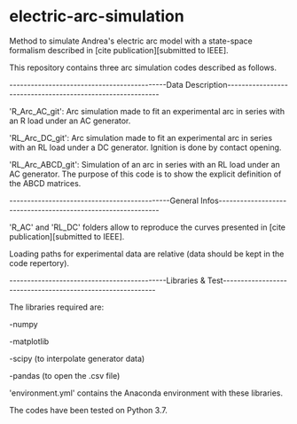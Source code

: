 # electric-arc-simulation
Method to simulate Andrea's electric arc model with a state-space formalism described in [cite publication][submitted to IEEE].

This repository contains three arc simulation codes described as follows.

--------------------------------------------Data Description-----------------------------------------------------------

'R_Arc_AC_git': Arc simulation made to fit an experimental arc in series with an R load under an AC generator.

'RL_Arc_DC_git': Arc simulation made to fit an experimental arc in series with an RL load under a DC generator. 
Ignition is done by contact opening.

'RL_Arc_ABCD_git': Simulation of an arc in series with an RL load under an AC generator. 
The purpose of this code is to show the explicit definition of the ABCD matrices.

---------------------------------------------General Infos-------------------------------------------------------------

'R_AC' and 'RL_DC' folders allow to reproduce the curves presented in [cite publication][submitted to IEEE].

Loading paths for experimental data are relative (data should be kept in the code repertory).

--------------------------------------------Libraries & Test-----------------------------------------------------------

The libraries required are: 

  -numpy
  
  -matplotlib
  
  -scipy (to interpolate generator data)
  
  -pandas (to open the .csv file)

'environment.yml' contains the Anaconda environment with these libraries.

The codes have been tested on Python 3.7. 


  
